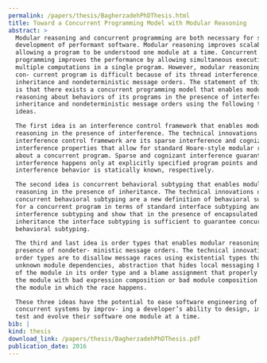 ```yaml
---
permalink: /papers/thesis/BagherzadehPhDThesis.html
title: Toward a Concurrent Programming Model with Modular Reasoning
abstract: >
  Modular reasoning and concurrent programming are both necessary for scalable
  development of performant software. Modular reasoning improves scalability by
  allowing a program to be understood one module at a time. Concurrent
  programming improves the performance by allowing simultaneous executions of
  multiple computations in a single program. However, modular reasoning about a
  con- current program is difficult because of its thread interference, module
  inheritance and nondeterministic message orders. The statement of this thesis
  is that there exists a concurrent programming model that enables modular
  reasoning about behaviors of its programs in the presence of interference,
  inheritance and nondeterministic message orders using the following three
  ideas.

  The first idea is an interference control framework that enables modular
  reasoning in the presence of interference. The technical innovations of the
  interference control framework are its sparse interference and cognizant
  interference properties that allow for standard Hoare-style modular reasoning
  about a concurrent program. Sparse and cognizant interference guarantee that
  interference happens only at explicitly specified program points and the
  interference behavior is statically known, respectively.

  The second idea is concurrent behavioral subtyping that enables modular
  reasoning in the presence of inheritance. The technical innovations of
  concurrent behavioral subtyping are a new definition of behavioral subtyping
  for a concurrent program in terms of standard interface subtyping and a novel
  interference subtyping and show that in the presence of encapsulated
  inheritance the interface subtyping is sufficient to guarantee concurrent
  behavioral subtyping.

  The third and last idea is order types that enables modular reasoning in the
  presence of nondeter- ministic message orders. The technical innovations of
  order types are to disallow message races using existential types that capture
  unknown module dependencies, abstraction that hides local messaging behavior
  of the module in its order type and a blame assignment that properly blames
  the module with bad expression composition or bad module composition and not
  the module in which the race happens.

  These three ideas have the potential to ease software engineering of
  concurrent systems by improv- ing a developer’s ability to design, implement,
  test and evolve their software one module at a time.
bib: |
kind: thesis
download_link: /papers/thesis/BagherzadehPhDThesis.pdf
publication_date: 2016
---
```


